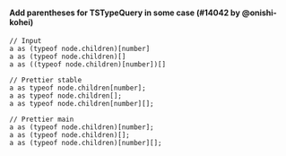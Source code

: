 #### Add parentheses for TSTypeQuery in some case (#14042 by @onishi-kohei)

<!-- prettier-ignore -->
```tsx
// Input
a as (typeof node.children)[number]
a as (typeof node.children)[]
a as ((typeof node.children)[number])[]

// Prettier stable
a as typeof node.children[number];
a as typeof node.children[];
a as typeof node.children[number][];

// Prettier main
a as (typeof node.children)[number];
a as (typeof node.children)[];
a as (typeof node.children)[number][];
```
